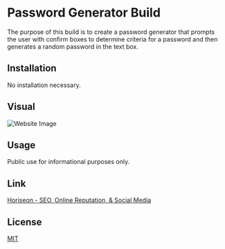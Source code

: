 # Password Generator Build

The purpose of this build is to create a password generator that prompts the user with confirm boxes to determine criteria for a password and then generates a random password in the text box. 

## Installation

No installation necessary. 

## Visual

![Website Image](./assets/images/Horiseon-webpage-video.gif)


## Usage

Public use for informational purposes only. 

## Link

[Horiseon - SEO, Online Reputation, & Social Media](https://google.com)

## License

[MIT](https://choosealicense.com/licenses/mit/)
